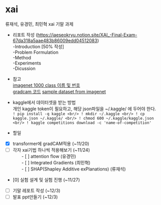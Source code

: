 # xai

류재석, 유경민, 최민혁 xai 기말 과제

* 리포트 작성 (https://jaeseokryu.notion.site/XAI_-Final-Exam-67da318a5aae483b86009edd04512083) </br>
  -Introduction [50% 작성] <br/>
  -Problem Formulation <br/>
  -Method <br/>
  -Experiments <br/>
  -Dicussion <br/>

* 참고 <br/>
[imagenet 1000 class 이름 및 번호](https://gist.github.com/yrevar/942d3a0ac09ec9e5eb3a) <br/>
[gradcam 코드](https://github.com/jacobgil/pytorch-grad-cam)
[sample dataset from imagenet](https://www.kaggle.com/datasets/utkarshsaxenadn/animal-image-classification-dataset)

* kaggle에서 데이터셋을 받는 방법 <br/>
개인 kaggle token이 필요하고, 해당 json파일을 ~/.kaggle/ 에 두어야 한다. <br/>
`
! pip install -q kaggle <br/>
! mkdir ~/.kaggle <br/>
! cp kaggle.json ~/.kaggle/ <br/>
! chmod 600 ~/.kaggle/kaggle.json <br/>
! kaggle competitions download -c 'name-of-competition' 
`

* 할일
- [x] transformer에 gradCAM적용 (~11/20) <br/>
- [ ] 각자 xai기법 하나씩 적용해보기 (~11/24) <br/>
&nbsp;&nbsp;&nbsp;&nbsp;&nbsp;&nbsp; - [ ] attention flow (유경민) <br/>
&nbsp;&nbsp;&nbsp;&nbsp;&nbsp;&nbsp; - [ ] Integrated Gradients (최민혁) <br/>
&nbsp;&nbsp;&nbsp;&nbsp;&nbsp;&nbsp; - [ ] SHAP(Shapley Additive exPlanations)
(류재석) <br/>
- [0] 실험 설계 및 실험 진행 (~11/27) <br/>
- [ ] 기말 레포트 작성 (~12/3) <br/>
- [ ] 발표 ppt만들기 (~12/3) <br/>
